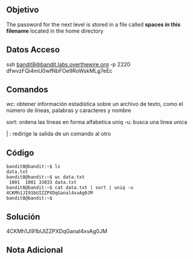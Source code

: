 ## Objetivo
The password for the next level is stored in a file called **spaces in this filename** located in the home directory
## Datos Acceso 
ssh bandit8@bandit.labs.overthewire.org -p 2220
 dfwvzFQi4mU0wfNbFOe9RoWskMLg7eEc
## Comandos
wc: obtener información estadística sobre un archivo de texto, como el número de líneas, palabras y caracteres y nombre 

sort:  ordena las lineas en forma alfabetica 
uniq -u: busca una linea unica

| :  redirige la salida de un comando al otro 
## Código
```
bandit8@bandit:~$ ls
data.txt
bandit8@bandit:~$ wc data.txt
 1001  1001 33033 data.txt
bandit8@bandit:~$ cat data.txt | sort | uniq -u
4CKMh1JI91bUIZZPXDqGanal4xvAg0JM
bandit8@bandit:~$
```

## Solución 
4CKMh1JI91bUIZZPXDqGanal4xvAg0JM
## Nota Adicional


